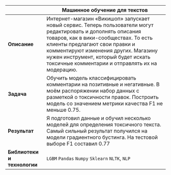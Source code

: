 ||Машинное обучение для текстов|
|----|----|
|**Описание**|Интернет-магазин «Викишоп» запускает новый сервис. Теперь пользователи могут редактировать и дополнять описания товаров, как в вики-сообществах. То есть клиенты предлагают свои правки и комментируют изменения других. Магазину нужен инструмент, который будет искать токсичные комментарии и отправлять их на модерацию.|
|**Задача**|Обучить модель классифицировать комментарии на позитивные и негативные. В моём распоряжении набор данных с разметкой о токсичности правок. Построить модель со значением метрики качества F1 не меньше 0.75. |
|**Результат**|Я подготовил данные и обучил несколько моделей для определения токсичного текста. Самый сильный результат получился на модели градиентного бустинга. На тестовой выборе F1 составил 0.77|
|**Библиотеки и технологии**| `LGBM` `Pandas` `Numpy` `Sklearn` `NLTK`, `NLP`|